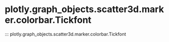 # plotly.graph_objects.scatter3d.marker.colorbar.Tickfont

::: plotly.graph_objects.scatter3d.marker.colorbar.Tickfont
